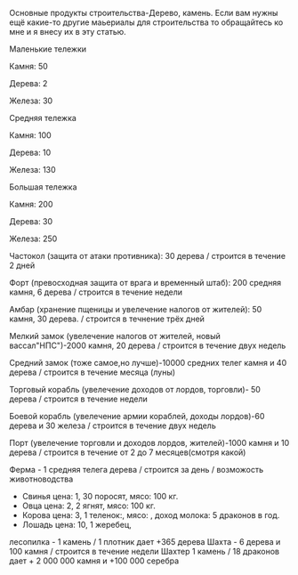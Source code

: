 Основные продукты строительства-Дерево, камень. Если вам нужны ещё какие-то другие маьериалы для строительства то обращайтесь ко мне и я внесу их в эту статью.

Маленькие тележки

Камня: 50

Дерева: 2

Железа: 30

Средняя тележка

Камня: 100

Дерева: 10

Железа: 130

Большая тележка

Камня: 200

Дерева: 30

Железа: 250

Частокол (защита от атаки противника): 30 дерева / строится в течение 2 дней

Форт (превосходная защита от врага и временный штаб): 200 средняя камня, 6 дерева / строится в течение недели

Амбар (хранение пщеницы и увелечение налогов от жителей): 50 камня, 30 дерева. / строится в течнение трёх дней

Мелкий замок (увелечение налогов от жителей, новый вассал"НПС")-2000 камня, 20 дерева / строится в течение двух недель

Средний замок (тоже самое,но лучше)-10000 средних телег камня и 40 дерева / строится в течение месяца (луны)

Торговый корабль (увелечение доходов от лордов, торговли)- 50 дерева / строится в течение недели

Боевой корабль (увелечение армии кораблей, доходы лордов)-60 дерева и 30 железа / строится в течение двух недель

Порт (увелечение торговли и доходов лордов, жителей)-1000 камня и 10 дерева / строится в течение от 2 до 7 месяцев(смотря какой)

Ферма - 1 средняя телега дерева / строится за день / возможость животноводства

- Свинья цена: 1, 30 поросят, мясо: 100 кг.
- Овца цена: 2, 2 ягнят, мясо: 100 кг.
- Корова цена: 3, 1 теленок:, мясо: , доход молока: 5 драконов в год.
- Лошадь цена: 10, 1 жеребец,

лесопилка - 1 камень / 1 плотник дает +365 дерева
Шахта - 6 дерева и 100 камня / строится в течение недели
Шахтер 1 камень / 18 драконов дает + 2 000 000 камня и +100 000 серебра
